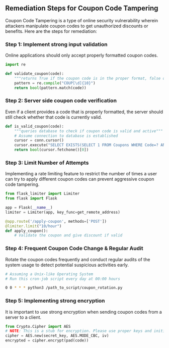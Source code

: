 

## Remediation Steps for Coupon Code Tampering

Coupon Code Tampering is a type of online security vulnerability wherein attackers manipulate coupon codes to get unauthorized discounts or benefits. Here are the steps for remediation:

### Step 1: Implement strong input validation

Online applications should only accept properly formatted coupon codes.

```python
import re

def validate_coupon(code):
    """returns True if the coupon code is in the proper format, false otherwise"""
    pattern = re.compile("COUP[\d]{10}")
    return bool(pattern.match(code))
```

### Step 2: Server side coupon code verification

Even if a client provides a code that is properly formatted, the server should still check whether that code is currently valid.

```python
def is_valid_coupon(code):
    """queries database to check if coupon code is valid and active"""
    # Assume connection to database is established
    cursor = conn.cursor()
    cursor.execute("SELECT EXISTS(SELECT 1 FROM Coupons WHERE Code=? AND IsActive=1)", (code, ))
    return bool(cursor.fetchone()[0])
```

### Step 3: Limit Number of Attempts

Implementing a rate limiting feature to restrict the number of times a user can try to apply different coupon codes can prevent aggressive coupon code tampering.

```python
from flask_limiter import Limiter
from flask import Flask

app = Flask(__name__)
limiter = Limiter(app, key_func=get_remote_address)

@app.route('/apply-coupon', methods=['POST'])
@limiter.limit("10/hour")
def apply_coupon():
    # Validate the coupon and give discount if valid
```

### Step 4: Frequent Coupon Code Change & Regular Audit

Rotate the coupon codes frequently and conduct regular audits of the system usage to detect potential suspicious activities early.

```bash
# Assuming a Unix-like Operating System
# Run this cron-job script every day at 00:00 hours

0 0 * * * python3 /path_to_script/coupon_rotation.py
```

### Step 5: Implementing strong encryption

It is important to use strong encryption when sending coupon codes from a server to a client.

```python
from Crypto.Cipher import AES
# NOTE: This is a stub for encryption. Please use proper keys and initialization vectors (IV)
cipher = AES.new(secret_key, AES.MODE_CBC, iv)
encrypted = cipher.encrypt(pad(code))
```